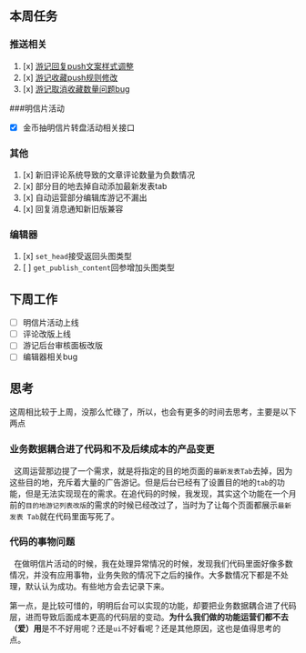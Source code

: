 ## 本周任务

### 推送相关
1. [x] [游记回复push文案样式调整](https://jira.mafengwo.cn/browse/COMMUNITY-1672)
2. [x] [游记收藏push规则修改](https://jira.mafengwo.cn/browse/COMMUNITY-1675)
3. [x] [游记取消收藏数量问题bug](https://jira.mafengwo.cn/browse/COMMUNITY-1678)

###明信片活动
- [x] 金币抽明信片转盘活动相关接口

### 其他
1. [x] 新旧评论系统导致的文章评论数量为负数情况
2. [x] 部分目的地去掉自动添加最新发表tab
3. [x] 自动运营部分编辑库游记不漏出
4. [x] 回复消息通知新旧版兼容

### 编辑器
1. [x] `set_head`接受返回头图类型
2. [ ] `get_publish_content`回参增加头图类型

## 下周工作
- [ ] 明信片活动上线
- [ ] 评论改版上线
- [ ] 游记后台审核面板改版
- [ ] 编辑器相关bug

## 思考
这周相比较于上周，没那么忙碌了，所以，也会有更多的时间去思考，主要是以下两点

### 业务数据耦合进了代码和不及后续成本的产品变更
&nbsp;&nbsp;这周运营那边提了一个需求，就是将指定的目的地页面的`最新发表Tab`去掉，因为这些目的地，充斥着大量的广告游记。但是后台已经有了设置目的地的`tab`的功能，但是无法实现现在的需求。在追代码的时候，我发现，其实这个功能在一个月前的`目的地游记列表改版`的需求的时候已经改过了，当时为了让每个页面都展示`最新发表 Tab`就在代码里面写死了。

### 代码的事物问题
&nbsp;&nbsp;在做明信片活动的时候，我在处理异常情况的时候，发现我们代码里面好像多数情况，并没有应用事物，业务失败的情况下之后的操作。大多数情况下都是不处理，默认认为成功。有些地方会去记录下来。

第一点，是比较可惜的，明明后台可以实现的功能，却要把业务数据耦合进了代码层，进而导致后面成本更高的代码层的变动。<b>为什么我们做的功能运营们都不去（爱）用</b>是不不好用呢？还是`ui`不好看呢？还是其他原因，这也是值得思考的点。